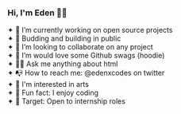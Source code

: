 ### Hi, I'm Eden 🥷🏼

<!--
**edenxcodes/edenxcodes** is a ✨ _special_ ✨ repository because its `README.md` (this file) appears on your GitHub profile.

Here are some ideas to get you started: -->

✦  🚀 I’m currently working on open source projects <br>
✦  🌱 Budding and building in public <br>
✦  🤖 I’m looking to collaborate on any project <br>
✦  👀 I’m would love some Github swags (hoodie)<br>
✦  👍🏽 Ask me anything about html<br>
✦  📭 How to reach me: @edenxcodes on twitter <br>
✦  🥱 I'm interested in arts <br>
✦  🍿 Fun fact: I enjoy coding <br>
✦  🎯 Target: Open to internship roles

